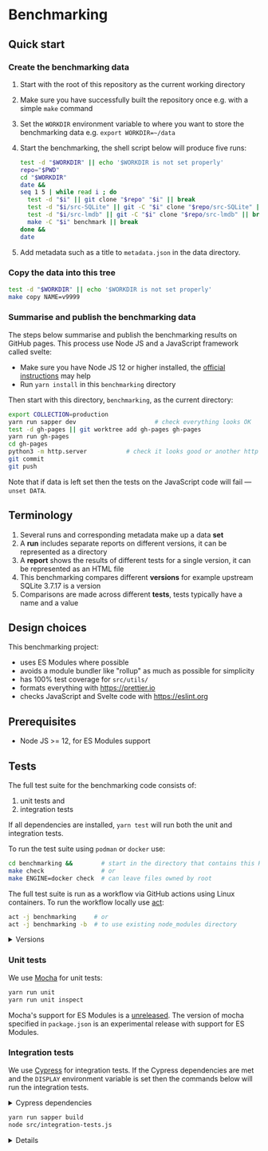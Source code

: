 # Benchmarking

## Quick start

### Create the benchmarking data

1. Start with the root of this repository as the current working directory
2. Make sure you have successfully built the repository once e.g. with a simple
   `make` command
3. Set the `WORKDIR` environment variable to where you want to store the
   benchmarking data e.g. `export WORKDIR=~/data`
4. Start the benchmarking, the shell script below will produce five runs:

   ```sh
   test -d "$WORKDIR" || echo '$WORKDIR is not set properly'
   repo="$PWD"
   cd "$WORKDIR"
   date &&
   seq 1 5 | while read i ; do
     test -d "$i" || git clone "$repo" "$i" || break
     test -d "$i/src-SQLite" || git -C "$i" clone "$repo/src-SQLite" || break
     test -d "$i/src-lmdb" || git -C "$i" clone "$repo/src-lmdb" || break
     make -C "$i" benchmark || break
   done &&
   date
   ```

5. Add metadata such as a title to `metadata.json` in the data directory.

### Copy the data into this tree

```sh
test -d "$WORKDIR" || echo '$WORKDIR is not set properly'
make copy NAME=v9999
```

### Summarise and publish the benchmarking data

The steps below summarise and publish the benchmarking results on GitHub pages.
This process use Node JS and a JavaScript framework called svelte:

- Make sure you have Node JS 12 or higher installed, the [official instructions]
  may help
- Run `yarn install` in this `benchmarking` directory

Then start with this directory, `benchmarking`, as the current directory:

```sh
export COLLECTION=production
yarn run sapper dev                      # check everything looks OK
test -d gh-pages || git worktree add gh-pages gh-pages
yarn run gh-pages
cd gh-pages
python3 -m http.server           # check it looks good or another http server
git commit
git push
```

Note that if data is left set then the tests on the JavaScript code will fail —
`unset DATA`.

[official instructions]: https://nodejs.org/en/download/package-manager

## Terminology

1. Several runs and corresponding metadata make up a data **set**
2. A **run** includes separate reports on different versions, it can be
   represented as a directory
3. A **report** shows the results of different tests for a single version, it
   can be represented as an HTML file
4. This benchmarking compares different **versions** for example upstream SQLite
   3.7.17 is a version
5. Comparisons are made across different **tests**, tests typically have a name
   and a value

## Design choices

This benchmarking project:

- uses ES Modules where possible
- avoids a module bundler like "rollup" as much as possible for simplicity
- has 100% test coverage for `src/utils/`
- formats everything with https://prettier.io
- checks JavaScript and Svelte code with https://eslint.org

## Prerequisites

- Node JS >= 12, for ES Modules support

## Tests

The full test suite for the benchmarking code consists of:

1. unit tests and
2. integration tests

If all dependencies are installed, `yarn test` will run both the unit and
integration tests.

To run the test suite using `podman` or `docker` use:

```sh
cd benchmarking &&        # start in the directory that contains this README
make check                # or
make ENGINE=docker check  # can leave files owned by root
```

The full test suite is run as a workflow via GitHub actions using Linux
containers. To run the workflow locally use
[act](https://github.com/nektos/act/):

```sh
act -j benchmarking     # or
act -j benchmarking -b  # to use existing node_modules directory
```

<details>

<summary>Versions</summary>

These instructions were most recently tested with:

```sh
$ node --version
v12.15.0
$ yarn --version
1.22.4
$ act --version
act version 0.2.3
$ podman --version
podman version 1.6.1
```

</details>

### Unit tests

We use [Mocha](https://mochajs.org) for unit tests:

```sh
yarn run unit
yarn run unit inspect
```

Mocha's support for ES Modules is a
[unreleased](https://github.com/mochajs/mocha/pull/4038). The version of mocha
specified in `package.json` is an experimental release with support for ES
Modules.

### Integration tests

We use [Cypress](https://cypress.io) for integration tests. If the Cypress
dependencies are met and the `DISPLAY` environment variable is set then the
commands below will run the integration tests.

<details>

<summary>Cypress dependencies</summary>

The following three steps set up the dependencies on Fedora 31.

1. First install Node and the other operating system dependencies:

   ```sh
   sudo dnf upgrade --assumeyes &&
   sudo dnf install --assumeyes \
     nodejs gtk3 alsa-lib nss libXScrnSaver libcanberra-gtk3
   ```

2. Second install the yarn 1.x JavaScript package manager following [the
   official instructions].

3. Install the JavaScript dependencies:

   ```sh
   yarn install --frozen-lockfile
   ```

</details>

```sh
yarn run sapper build
node src/integration-tests.js
```

<details>

Behind the scenes `src/integration-tests.js` uses [start-server-and-test] to run
a server and the tests. To perform these steps separately and run the tests
against the development server run the two commands below in separate terminals:

```sh
yarn run sapper dev
yarn run cypress run
```

To debug integration tests try:

```sh
yarn run cypress open
```

</details>

[the official instructions]:
  https://classic.yarnpkg.com/en/docs/install/#centos-stable
[start-server-and-test]: https://www.npmjs.com/package/start-server-and-test
